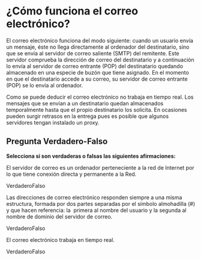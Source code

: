 
# ¿Cómo funciona el correo electrónico?

El correo electrónico funciona del modo siguiente: cuando un usuario envía un mensaje, éste no llega directamente al ordenador del destinatario, sino que se envía al servidor de correo saliente (SMTP) del remitente. Este servidor comprueba la dirección de correo del destinatario y a continuación lo envía al servidor de correo entrante (POP) del destinatario quedando almacenado en una especie de buzón que tiene asignado. En el momento en que el destinatario accede a su correo, su servidor de correo entrante (POP) se lo envía al ordenador.

Como se puede deducir el correo electrónico no trabaja en tiempo real. Los mensajes que se envían a un destinatario quedan almacenados temporalmente hasta que el propio destinatario los solicita. En ocasiones pueden surgir retrasos en la entrega pues es posible que algunos servidores tengan instalado un proxy. 

## Pregunta Verdadero-Falso

**Selecciona si son verdaderas o falsas las siguientes afirmaciones:**

<quiz name="">
<question><p>El servidor de correo es un ordenador perteneciente a la red de Internet por lo que tiene conexión directa y permanente a la Red.</p><answer correct>Verdadero</answer><answer>Falso</answer></question>
<question><p>Las direcciones de correo electrónico responden siempre a una misma estructura, formada por dos partes separadas por el símbolo almohadilla (#) y que hacen referencia: la  primera al nombre del usuario y la segunda al nombre de dominio del servidor de correo.
</p><answer>Verdadero</answer><answer correct>Falso</answer></question>
<question><p>El correo electrónico trabaja en tiempo real.</p><answer>Verdadero</answer><answer correct>Falso</answer></question>
</quiz>
